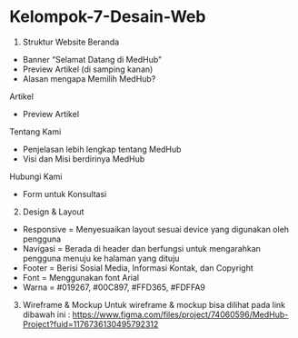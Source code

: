 # Kelompok-7-Desain-Web
1.	Struktur Website
Beranda
-	Banner “Selamat Datang di MedHub”
-	Preview Artikel (di samping kanan)
-	Alasan mengapa Memilih MedHub?
  
Artikel
-	Preview Artikel
  
Tentang Kami
-	Penjelasan lebih lengkap tentang MedHub
-	Visi dan Misi berdirinya MedHub

Hubungi Kami
-	Form untuk Konsultasi

2.	Design & Layout
-	Responsive = Menyesuaikan layout sesuai device yang digunakan oleh pengguna
-	Navigasi = Berada di header dan berfungsi untuk mengarahkan pengguna menuju ke halaman yang dituju
-	Footer = Berisi Sosial Media, Informasi Kontak, dan Copyright
-	Font = Menggunakan font Arial
-	Warna = #019267, #00C897, #FFD365, #FDFFA9

3.	Wireframe & Mockup
Untuk wireframe & mockup bisa dilihat pada link dibawah ini :
https://www.figma.com/files/project/74060596/MedHub-Project?fuid=1176736130495792312
